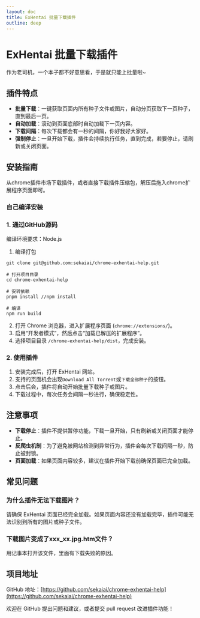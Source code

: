```yaml
---
layout: doc
title: ExHentai 批量下载插件
outline: deep
---
```


# ExHentai 批量下载插件

作为老司机，一个本子都不好意思看，于是就只能上批量啦~


## 插件特点

- **批量下载**：一键获取页面内所有种子文件或图片，自动分页获取下一页种子，直到最后一页。
- **自动加载**：滚动到页面底部时自动加载下一页内容。
- **下载间隔**：每次下载都会有一秒的间隔，你好我好大家好。
- **强制停止**：一旦开始下载，插件会持续执行任务，直到完成，若要停止，请刷新或关闭页面。

## 安装指南

从chrome插件市场下载插件，或者直接下载插件压缩包，解压后拖入chrome扩展程序页面即可。


### 自己编译安装

### 1. 通过GitHub源码

编译环境要求：Node.js
1. 编译打包
```
git clone git@github.com:sekaiai/chrome-exhentai-help.git

# 打开项目目录
cd chrome-exhentai-help

# 安转依赖
pnpm install //npm install

# 编译
npm run build
```
2. 打开 Chrome 浏览器，进入扩展程序页面 (`chrome://extensions/`)。
3. 启用“开发者模式”，然后点击“加载已解压的扩展程序”。
4. 选择项目目录 `/chrome-exhentai-help/dist`，完成安装。

### 2. 使用插件

1. 安装完成后，打开 ExHentai 网站。
2. 支持的页面机会出现`Download All Torrent`或`下载全部种子`的按钮。
3. 点击后会，插件将自动开始批量下载种子或图片。
4. 下载过程中，每次任务会间隔一秒进行，确保稳定性。

## 注意事项

- **下载停止**：插件不提供暂停功能，下载一旦开始，只有刷新或关闭页面才能停止。
- **反爬虫机制**：为了避免被网站检测到异常行为，插件会每次下载间隔一秒，防止被封锁。
- **页面加载**：如果页面内容较多，建议在插件开始下载前确保页面已完全加载。

## 常见问题

### 为什么插件无法下载图片？

请确保 ExHentai 页面已经完全加载。如果页面内容还没有加载完毕，插件可能无法识别到所有的图片或种子文件。

### 下载图片变成了xxx_xx.jpg.htm文件？
用记事本打开该文件，里面有下载失败的原因。


## 项目地址

GitHub 地址：[https://github.com/sekaiai/chrome-exhentai-help](https://github.com/sekaiai/chrome-exhentai-help)

欢迎在 GitHub 提出问题和建议，或者提交 pull request 改进插件功能！
